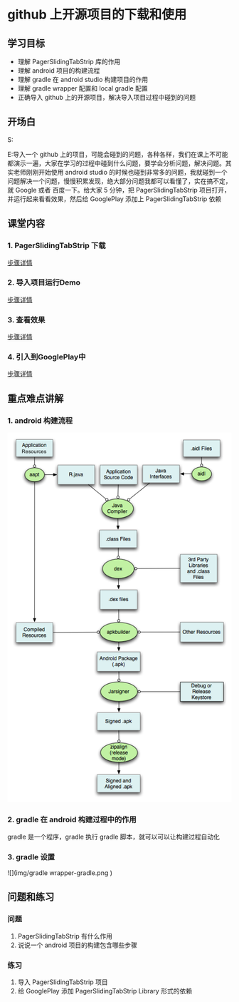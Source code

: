 # github 上开源项目的下载和使用
## 学习目标
- 理解 PagerSlidingTabStrip 库的作用
- 理解 android 项目的构建流程
- 理解 gradle 在 android studio 构建项目的作用
- 理解 gradle wrapper 配置和 local gradle 配置
- 正确导入 github 上的开源项目，解决导入项目过程中碰到的问题

## 开场白
S:

E:导入一个 github 上的项目，可能会碰到的问题，各种各样，我们在课上不可能都演示一遍，大家在学习的过程中碰到什么问题，要学会分析问题，解决问题。其实老师刚刚开始使用 android studio 的时候也碰到非常多的问题，我就碰到一个问题解决一个问题，慢慢积累发现，绝大部分问题我都可以看懂了，实在搞不定，就 Google 或者 百度一下。给大家 5 分钟，把 PagerSlidingTabStrip 项目打开，并运行起来看看效果，然后给 GooglePlay 添加上 PagerSlidingTabStrip 依赖

## 课堂内容
### 1. PagerSlidingTabStrip 下载
[步骤详情](09.01PagerSlidingTabStrip下载.html)

### 2. 导入项目运行Demo
[步骤详情](09.02导入项目运行Demo.html)

### 3. 查看效果
[步骤详情](09.03查看效果.html)

### 4. 引入到GooglePlay中
[步骤详情](09.04引入到GooglePlay中.html)

## 重点难点讲解
### 1. android 构建流程

![](img/android_build.png )

### 2. gradle 在 android 构建过程中的作用
gradle 是一个程序，gradle 执行 gradle 脚本，就可以可以让构建过程自动化

### 3. gradle 设置

![](img/gradle wrapper-gradle.png )

## 问题和练习
### 问题
1. PagerSlidingTabStrip 有什么作用
2. 说说一个 android 项目的构建包含哪些步骤

### 练习
1. 导入 PagerSlidingTabStrip 项目
2. 给 GooglePlay 添加 PagerSlidingTabStrip Library 形式的依赖


